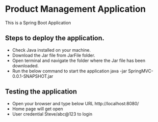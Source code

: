 # Product Management Application
This is a Spring Boot Application

## Steps to deploy the application. ##
* Check Java installed on your machine.
* Download the Jar file from JarFile folder.
* Open terminal and navigate the folder where the Jar file has been downloaded.
* Run the below command to start the application
  java -jar SpringMVC-0.0.1-SNAPSHOT.jar

## Testing the application ##
* Open your browser and type below URL
  http://localhost:8080/
* Home page will get open
* User credential Steve/abc@123 to login


